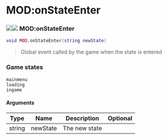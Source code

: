 # MOD:onStateEnter

### ![](../../wiki/mod/images/client.png)![](../../wiki/mod/images/event.png) MOD:onStateEnter

```lua
void MOD:onStateEnter(string newState)
```

> Global event called by the game when the state is entered

### Game states

```
mainmenu
loading
ingame
```

#### Arguments

| Type   | Name     | Description   | Optional |
| ------ | -------- | ------------- | -------: |
| string | newState | The new state |          |
